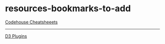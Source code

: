 # resources-bookmarks-to-add


[Codehouse Cheatsheeets](https://codehouse.vercel.app)

-----

[D3 Plugins](https://d3-discovery.net)
